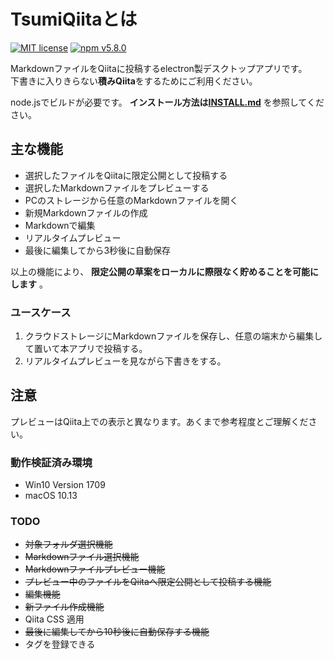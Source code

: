 # TsumiQiitaとは

[![MIT license](https://img.shields.io/badge/license-MIT-blue.svg?style=flat)](LICENSE.md)
[![npm v5.8.0](https://img.shields.io/npm/v/npm.svg?style=flat)](https://nodejs.org/ja/)

MarkdownファイルをQiitaに投稿するelectron製デスクトップアプリです。\
下書きに入りきらない**積みQiita**をするためにご利用ください。

node.jsでビルドが必要です。 **インストール方法は[INSTALL.md](INSTALL.md)** を参照してください。

## 主な機能

- 選択したファイルをQiitaに限定公開として投稿する
- 選択したMarkdownファイルをプレビューする
- PCのストレージから任意のMarkdownファイルを開く
- 新規Markdownファイルの作成
- Markdownで編集
- リアルタイムプレビュー
- 最後に編集してから3秒後に自動保存

以上の機能により、 **限定公開の草案をローカルに際限なく貯めることを可能にします** 。

### ユースケース

1. クラウドストレージにMarkdownファイルを保存し、任意の端末から編集して置いて本アプリで投稿する。
1. リアルタイムプレビューを見ながら下書きをする。

## 注意

プレビューはQiita上での表示と異なります。あくまで参考程度とご理解ください。

### 動作検証済み環境

- Win10 Version 1709
- macOS 10.13

### TODO

- ~~対象フォルダ選択機能~~
- ~~Markdownファイル選択機能~~
- ~~Markdownファイルプレビュー機能~~
- ~~プレビュー中のファイルをQiitaへ限定公開として投稿する機能~~
- ~~編集機能~~
- ~~新ファイル作成機能~~
- Qiita CSS 適用
- ~~最後に編集してから10秒後に自動保存する機能~~
- タグを登録できる
